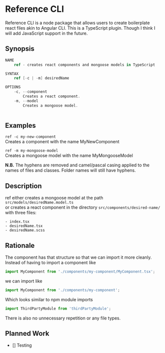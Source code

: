 # Reference CLI
Reference CLI is a node package that allows users to create boilerplate react files akin to Angular CLI.
This is a TypeScript plugin. Though I think I will add JavaScript support in the future.

## Synopsis
```c#
NAME
    ref - creates react components and mongoose models in TypeScript

SYNTAX
    ref [-c | -m] desiredName

OPTIONS
    -c, --component  
        Creates a react component.
    -m, --model
        Creates a mongoose model.
    
```

## Examples
  `ref -c my-new-component`  
  Creates a component with the name MyNewComponent

  `ref -m my-mongoose-model`  
  Creates a mongoose model with the name MyMongooseModel
  
  **N.B.** The hyphens are removed and camel/pascal casing applied to the names of files and classes. 
  Folder names will still have hyphens.

## Description
  ref either creates a mongoose model at the path `src/models/desiredName.model.ts`  
  or creates a react component in the directory `src/components/desired-name/` with three files:
  
    - index.tsx
    - desiredName.tsx
    - desiredName.scss

## Rationale
  The component has that structure so that we can import it more cleanly. Instead of having to import a component like  
  ```TypeScript
  import MyComponent from './components/my-component/MyComponent.tsx';
  ```
  we can import like
  ```TypeScript
  import MyComponent from './components/my-component';
  ```
  
  Which looks similar to npm module imports 
  ```TypeScript
  import ThirdPartyModule from 'thirdPartyModule';
  ```

  There is also no unnecessary repetition or any file types. 
  
## Planned Work
  - [] Testing

